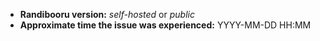 - **Randibooru version:** *self-hosted* or *public*
- **Approximate time the issue was experienced:** YYYY-MM-DD HH:MM
